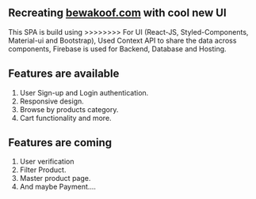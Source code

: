 ## Recreating [bewakoof.com](https://www.bewakoof.com/) with cool new UI

This SPA is build using >>>>>>>>
For UI (React-JS, Styled-Components, Material-ui and Bootstrap),
Used Context API to share the data across components,
Firebase is used for Backend, Database and Hosting.


## Features are available 

1. User Sign-up and Login authentication.
2. Responsive design.
3. Browse by products category.
4. Cart functionality and more.


## Features are coming

1. User verification
2. Filter Product.
3. Master product page.
4. And maybe Payment.... 
